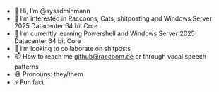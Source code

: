 - 👋 Hi, I’m @sysadminmann
- 👀 I’m interested in Raccoons, Cats, shitposting and Windows Server 2025 Datacenter 64 bit Core
- 🌱 I’m currently learning Powershell and Windows Server 2025 Datacenter 64 bit Core
- 💞️ I’m looking to collaborate on shitposts
- 📫 How to reach me github@raccoom.de or through vocal speech patterns
- 😄 Pronouns: they/them
- ⚡ Fun fact: 

<!---
sysadminmann/sysadminmann is a ✨ special ✨ repository because its `README.md` (this file) appears on your GitHub profile.
You can click the Preview link to take a look at your changes.
--->
